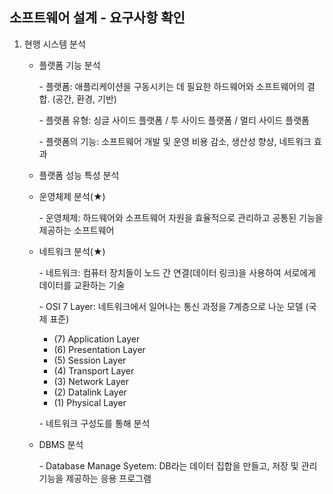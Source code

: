## 소프트웨어 설계 - 요구사항 확인



1. 현행 시스템 분석

   - 플랫폼 기능 분석

     \- 플랫폼: 애플리케이션을 구동시키는 데 필요한 하드웨어와 소프트웨어의 결합. (공간, 환경, 기반)

     \- 플랫폼 유형: 싱글 사이드 플랫폼 / 투 사이드 플랫폼 / 멀티 사이드 플랫폼

     \- 플랫폼의 기능: 소프트웨어 개발 및 운영 비용 감소, 생산성 향상, 네트워크 효과

   - 플랫폼 성능 특성 분석

   - 운영체제 분석(★)

     \- 운영체제: 하드웨어와 소프트웨어 자원을 효율적으로 관리하고 공통된 기능을 제공하는 소프트웨어

   - 네트워크 분석(★)

     \- 네트워크: 컴퓨터 장치들이 노드 간 연결(데이터 링크)을 사용하여 서로에게 데이터를 교환하는 기술

     \- OSI 7 Layer: 네트워크에서 일어나는 통신 과정을 7계층으로 나눈 모델 (국제 표준)

     - (7) Application Layer
     - (6) Presentation Layer 
     - (5) Session Layer 
     - (4) Transport Layer 
     - (3) Network Layer
     - (2) Datalink Layer
     - (1) Physical Layer

     \- 네트워크 구성도를 통해 분석

   - DBMS 분석

     \- Database Manage Syetem: DB라는 데이터 집합을 만들고, 저장 및 관리 기능을 제공하는 응용 프로그램

   

   

    

